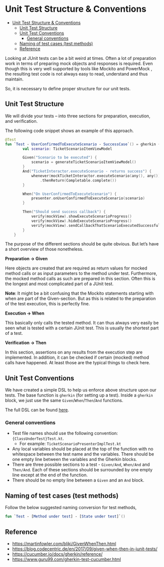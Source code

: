 # Unit Test Structure & Conventions

<!-- TOC -->

* [Unit Test Structure & Conventions](#unit-test-structure--conventions)
    * [Unit Test Structure](#unit-test-structure)
    * [Unit Test Conventions](#unit-test-conventions)
        * [General conventions](#general-conventions)
    * [Naming of test cases (test methods)](#naming-of-test-cases--test-methods-)
    * [Reference](#reference)

<!-- TOC -->

Looking at JUnit tests can be a bit weird at times. Often a lot of preparation work in terms of
preparing mock objects and responses is required. Even though this is very well supported by tools
like Mockito and PowerMock , the resulting test code is not always easy to read, understand and thus
maintain.

So, it is necessary to define proper structure for our unit tests.

## Unit Test Structure

We will divide your tests – into three sections for preparation, execution, and verification.

The following code snippet shows an example of this approach.

```kotlin
@Test
fun `Test - UserConfirmedToExecuteScenario - SuccessCase`() = gherkin {
        val scenario: TicketScenarioItemViewModel

        Given("Scenario to be executed") {
            scenario = generateTicketScenarioItemViewModel()
        }
        And("TicketInteractor.executeScenario - returns success") {
            whenever(mockTicketInteractor.executeScenario(any(), any()))
                .thenReturn(Completable.complete())
        }

        When("On UserConfirmedToExecuteScenario") {
            presenter.onUserConfirmedToExecuteScenario(scenario)
        }

        Then("Should send success callback") {
            verify(mockView).showExecuteScenarioProgress()
            verify(mockView).hideExecuteScenarioProgress()
            verify(mockView).sendCallbackThatScenarioExecutedSuccessfullyAndFinishTheScreen()
        }
    }
```

The purpose of the different sections should be quite obvious. But let’s have a short overview of
those nonetheless.

**Preparation -> Given**

Here objects are created that are required as return values for mocked method calls or as input
parameters to the method under test. Furthermore, the mocked method calls as such are prepared in
this section. Often this is the longest and most complicated part of a JUnit test.

**Note**: It might be a bit confusing that the Mockito statements starting with when are part of the
Given-section. But as this is related to the preparation of the test execution, this is perfectly
fine.

**Execution -> When**

This basically only calls the tested method. It can thus always very easily be seen what is tested
with a certain JUnit test. This is usually the shortest part of a test.

**Verification -> Then**

In this section, assertions on any results from the execution step are implemented. In addition, it
can be checked if certain (mocked) method calls have happened. At least those are the typical things
to check here.

## Unit Test Conventions

We have created a simple DSL to help us enforce above structure upon our tests. The base
function is `gherkin` (for setting up a test). Inside a `gherkin` block, we just use the
same `Given`/`When`/`Then`/`And` functions.

The full DSL can be found
[here](../../freshservice_app/src/test/java/com/freshservice/helpdesk/core/dsl/GherkinDsl.kt).

### General conventions

- Test file names should use the following convention:
  `{ClassUnderTest}Test.kt`.
    - For example: `TicketScenarioPresenterImplTest.kt`
- Any local variables should be placed at the top of the function with no whitespace between the
  test name and the variables. There should be one empty line between the variables and the Gherkin
  blocks.
- There are three possible sections to a test - `Given/And`, `When/And` and
  `Then/And`. Each of these sections should be surrounded by one empty line except at the end of the
  function.
- There should be no empty line between a `Given` and an `And` block.

## Naming of test cases (test methods)

Follow the below suggested naming conversion for test methods,

```kotlin
fun `Test - [Method under test] - [State under test]`()
```

## Reference

- https://martinfowler.com/bliki/GivenWhenThen.html
- https://blog.codecentric.de/en/2017/09/given-when-then-in-junit-tests/
- https://cucumber.io/docs/gherkin/reference/
- https://www.guru99.com/gherkin-test-cucumber.html




